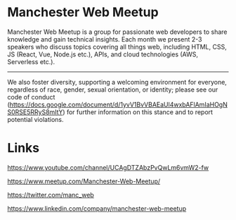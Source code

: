 # Manchester Web Meetup

Manchester Web Meetup is a group for passionate web developers to share knowledge and gain technical insights. Each month we present 2-3 speakers who discuss topics covering all things web, including HTML, CSS, JS (React, Vue, Node.js etc.), APIs, and cloud technologies (AWS, Serverless etc.).

____

We also foster diversity, supporting a welcoming environment for everyone, regardless of race, gender, sexual orientation, or identity; please see our code of conduct (https://docs.google.com/document/d/1yvV1BvVBAEaUl4wxbAFlAmIaHOgNS0RSE5RRyS8mItY) for further information on this stance and to report potential violations.

# Links

https://www.youtube.com/channel/UCAgDTZAbzPvQwLm6vmW2-fw

https://www.meetup.com/Manchester-Web-Meetup/

https://twitter.com/manc_web

https://www.linkedin.com/company/manchester-web-meetup
